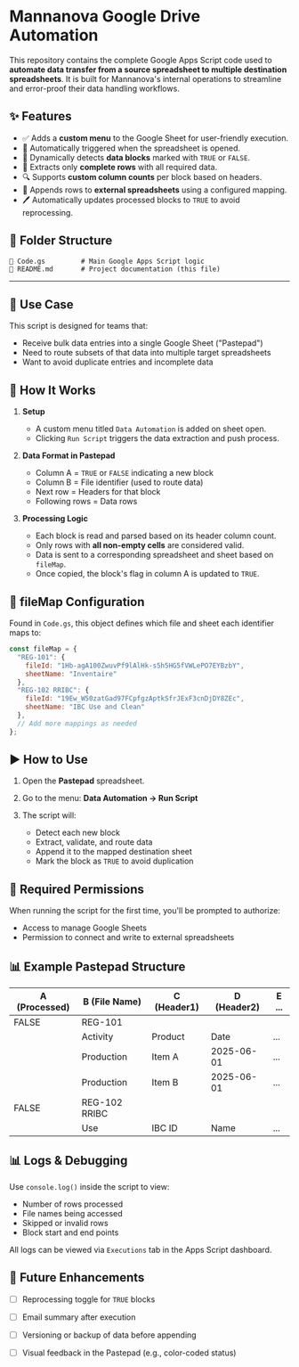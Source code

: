 # Mannanova Google Drive Automation

This repository contains the complete Google Apps Script code used to **automate data transfer from a source spreadsheet to multiple destination spreadsheets**. It is built for Mannanova's internal operations to streamline and error-proof their data handling workflows.


## ✨ Features

* ✅ Adds a **custom menu** to the Google Sheet for user-friendly execution.
* 📅 Automatically triggered when the spreadsheet is opened.
* 📅 Dynamically detects **data blocks** marked with `TRUE` or `FALSE`.
* 🔄 Extracts only **complete rows** with all required data.
* 🔍 Supports **custom column counts** per block based on headers.
* 🔗 Appends rows to **external spreadsheets** using a configured mapping.
* 🖊️ Automatically updates processed blocks to `TRUE` to avoid reprocessing.


## 📁 Folder Structure

```
📄 Code.gs         # Main Google Apps Script logic
📄 README.md       # Project documentation (this file)
```

---

## 🚧 Use Case

This script is designed for teams that:

* Receive bulk data entries into a single Google Sheet ("Pastepad")
* Need to route subsets of that data into multiple target spreadsheets
* Want to avoid duplicate entries and incomplete data


## 🚀 How It Works

1. **Setup**

   * A custom menu titled `Data Automation` is added on sheet open.
   * Clicking `Run Script` triggers the data extraction and push process.

2. **Data Format in Pastepad**

   * Column A = `TRUE` or `FALSE` indicating a new block
   * Column B = File identifier (used to route data)
   * Next row = Headers for that block
   * Following rows = Data rows

3. **Processing Logic**

   * Each block is read and parsed based on its header column count.
   * Only rows with **all non-empty cells** are considered valid.
   * Data is sent to a corresponding spreadsheet and sheet based on `fileMap`.
   * Once copied, the block's flag in column A is updated to `TRUE`.


## 📝 fileMap Configuration

Found in `Code.gs`, this object defines which file and sheet each identifier maps to:

```javascript
const fileMap = {
  "REG-101": {
    fileId: "1Hb-agA100ZwuvPf9lAlHk-s5h5HG5fVWLePO7EYBzbY",
    sheetName: "Inventaire"
  },
  "REG-102 RRIBC": {
    fileId: "19Ew_W50zatGad97FCpfgzAptkSfrJExF3cnDjDY8ZEc",
    sheetName: "IBC Use and Clean"
  },
  // Add more mappings as needed
};
```


## ▶️ How to Use

1. Open the **Pastepad** spreadsheet.
2. Go to the menu: **Data Automation → Run Script**
3. The script will:

   * Detect each new block
   * Extract, validate, and route data
   * Append it to the mapped destination sheet
   * Mark the block as `TRUE` to avoid duplication


## 🔐 Required Permissions

When running the script for the first time, you'll be prompted to authorize:

* Access to manage Google Sheets
* Permission to connect and write to external spreadsheets


## 📊 Example Pastepad Structure

| A (Processed) | B (File Name) | C (Header1) | D (Header2) | E ... |
| ------------- | ------------- | ----------- | ----------- | ----- |
| FALSE         | REG-101       |             |             |       |
|               | Activity      | Product     | Date        | ...   |
|               | Production    | Item A      | 2025-06-01  | ...   |
|               | Production    | Item B      | 2025-06-01  | ...   |
| FALSE         | REG-102 RRIBC |             |             |       |
|               | Use           | IBC ID      | Name        | ...   |


## 📊 Logs & Debugging

Use `console.log()` inside the script to view:

* Number of rows processed
* File names being accessed
* Skipped or invalid rows
* Block start and end points

All logs can be viewed via `Executions` tab in the Apps Script dashboard.


## 📅 Future Enhancements

* [ ] Reprocessing toggle for `TRUE` blocks
* [ ] Email summary after execution
* [ ] Versioning or backup of data before appending
* [ ] Visual feedback in the Pastepad (e.g., color-coded status)

